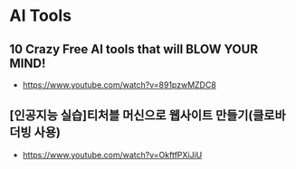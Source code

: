 # AI Tools

## 10 Crazy Free AI tools that will BLOW YOUR MIND!
* https://www.youtube.com/watch?v=891pzwMZDC8

## [인공지능 실습]티처블 머신으로 웹사이트 만들기(클로바더빙 사용)
* https://www.youtube.com/watch?v=OkftfPXiJiU
